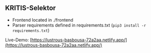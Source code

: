 ## KRITIS-Selektor

- Frontend located in ./frontend
- Parser requirements defined in requirements.txt (`pip3 install -r requirements.txt`)

Live-Demo: [https://lustrous-basbousa-72a2aa.netlify.app/](https://lustrous-basbousa-72a2aa.netlify.app/)